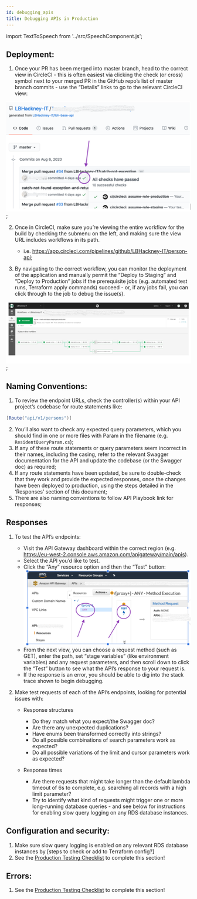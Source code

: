 ```yaml
---
id: debugging_apis
title: Debugging APIs in Production
---
```

import TextToSpeech from '../src/SpeechComponent.js';

<TextToSpeech>

## Deployment:

1. Once your PR has been merged into master branch, head to the correct view in CircleCI - this is often easiest via clicking the check (or cross) symbol next to your merged PR in the GitHub repo’s list of master branch commits - use the “Details” links to go to the relevant CircleCI view:

![GitHub CircleCI view](./doc-images/debugging_apis.png);

2. Once in CircleCI, make sure you’re viewing the entire workflow for the build by checking the submenu on the left, and making sure the view URL includes workflows in its path.
   * i.e. https://app.circleci.com/pipelines/github/LBHackney-IT/person-api;

3. By navigating to the correct workflow, you can monitor the deployment of the application and manually permit the “Deploy to Staging” and “Deploy to Production” jobs if the prerequisite jobs (e.g. automated test runs, Terraform apply commands) succeed - or, if any jobs fail, you can click through to the job to debug the issue(s).

![Manually permit Circle CI deployments](./doc-images/debugging_apis2.png);

## Naming Conventions:

1. To review the endpoint URLs, check the controller(s) within your API project’s codebase for route statements like:

```c#
[Route("api/v1/persons")]
```

2. You’ll also want to check any expected query parameters, which you should find in one or more files with Param in the filename (e.g. `ResidentQueryParam.cs`);
3. If any of these route statements or query parameters seem incorrect in their names, including the casing, refer to the relevant Swagger documentation for the API and update the codebase (or the Swagger doc) as required;
4. If any route statements have been updated, be sure to double-check that they work and provide the expected responses, once the changes have been deployed to production, using the steps detailed in the ‘Responses’ section of this document;
5. There are also naming conventions to follow API Playbook link for responses;

## Responses

1. To test the API’s endpoints:

   * Visit the API Gateway dashboard within the correct region (e.g. https://eu-west-2.console.aws.amazon.com/apigateway/main/apis).
   * Select the API you’d like to test.
   * Click the “Any” resource option and then the “Test” button:
   ![Testing endpoints in AWS](./doc-images/aws.png)
   * From the next view, you can choose a request method (such as GET), enter the path, set “stage variables” (like environment variables) and any request parameters, and then scroll down to click the “Test” button to see what the API’s response to your request is.
   * If the response is an error, you should be able to dig into the stack trace shown to begin debugging.

2. Make test requests of each of the API’s endpoints, looking for potential issues with:

   * Response structures
     * Do they match what you expect/the Swagger doc?
     * Are there any unexpected duplications?
     * Have enums been transformed correctly into strings?
     * Do all possible combinations of search parameters work as expected?
     * Do all possible variations of the limit and cursor parameters work as expected?
   
   * Response times
      * Are there requests that might take longer than the default lambda timeout of 6s to complete, e.g. searching all records with a high limit parameter?
      * Try to identify what kind of requests might trigger one or more long-running database queries - and see below for instructions for enabling slow query logging on any RDS database instances.

## Configuration and security:

1. Make sure slow query logging is enabled on any relevant RDS database instances by [steps to check or add to Terraform config?]
2. See the [Production Testing Checklist](/production_testing) to complete this section!

## Errors:
1. See the [Production Testing Checklist](/production_testing) to complete this section!

</TextToSpeech>